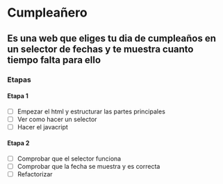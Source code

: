 # Cumpleañero

## Es una web que eliges tu dia de cumpleaños en un selector de fechas y te muestra cuanto tiempo falta para ello


### Etapas

#### Etapa 1
-[ ] Empezar el html y estructurar las partes principales
-[ ] Ver como hacer un selector
-[ ] Hacer el javacript
#### Etapa 2
-[ ] Comprobar que el selector funciona
-[ ] Comprobar que la fecha se muestra y es correcta
-[ ] Refactorizar